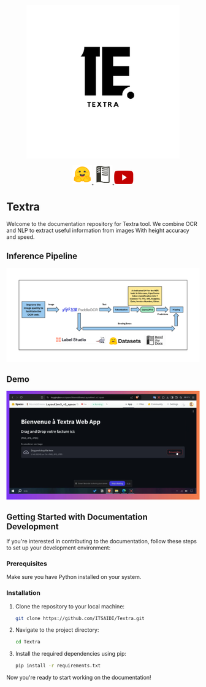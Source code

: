<p align="center">
    <img src="./assets/Textra_Logo.png" alt="Textra Banner" width="400" height="400" />
</p>

<p align="center">
    <a href="https://huggingface.co/spaces/Noureddinesa/Layoutlmv3_v2_space" target="_blank">
        <img src="./assets/HuggingFace.png" alt="HuggingFace" width="50" height="50" />
    </a>
    <a href="https://textra.readthedocs.io/fr/latest/" target="_blank">
        <img src="./assets/Read-the-docs.png" alt="HuggingFace" width="50" height="50" />
    </a>
    <a href="https://www.youtube.com/watch?v=1-orPAxxu6Q" target="_blank">
        <img src="./assets/youtube.png" alt="youtube" width="50" height="35" />
    </a>
</p>


# Textra

Welcome to the documentation repository for Textra tool. We combine OCR and NLP to extract useful information from images With height accuracy and speed.

## Inference Pipeline

<p align="center">
    <img src="./assets/Textra_Pipeline.png" alt="Textra Banner"/>
</p>

## Demo

[![Textra Demo](./assets/Frame_textra.jpg)](https://www.youtube.com/watch?v=1-orPAxxu6Q)

## Getting Started with Documentation Development

If you're interested in contributing to the documentation, follow these steps to set up your development environment:

### Prerequisites

Make sure you have Python installed on your system.

### Installation

1. Clone the repository to your local machine:

   ```bash
   git clone https://github.com/ITSAIDI/Textra.git
   ```

2. Navigate to the project directory:

   ```bash
   cd Textra
   ```

3. Install the required dependencies using pip:

   ```bash
   pip install -r requirements.txt
   ```

Now you're ready to start working on the documentation!
